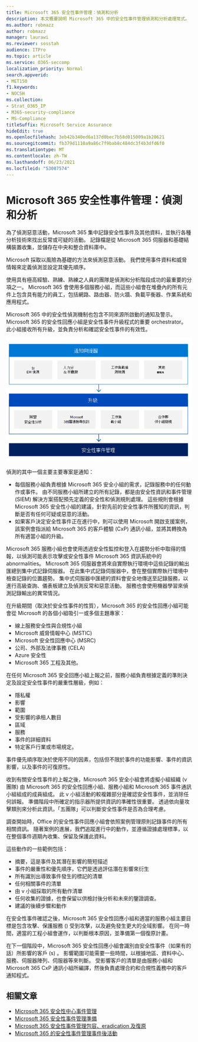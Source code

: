```yaml
---
title: Microsoft 365 安全性事件管理：偵測和分析
description: 本文概要說明 Microsoft 365 中的安全性事件管理偵測和分析處理常式。
ms.author: robmazz
author: robmazz
manager: laurawi
ms.reviewer: sosstah
audience: ITPro
ms.topic: article
ms.service: O365-seccomp
localization_priority: Normal
search.appverid:
- MET150
f1.keywords:
- NOCSH
ms.collection:
- Strat_O365_IP
- M365-security-compliance
- MS-Compliance
titleSuffix: Microsoft Service Assurance
hideEdit: true
ms.openlocfilehash: 3eb42b340ed6a137d0bec7b58d015009a1b20621
ms.sourcegitcommit: fb379d1110a9a86c7f9bab8c484dc3f4b3dfd6f0
ms.translationtype: MT
ms.contentlocale: zh-TW
ms.lasthandoff: 06/23/2021
ms.locfileid: "53087574"
---
```

# <a name="microsoft-365-security-incident-management-detection-and-analysis"></a>Microsoft 365 安全性事件管理：偵測和分析

為了偵測惡意活動，Microsoft 365 集中記錄安全性事件及其他資料，並執行各種分析技術來找出反常或可疑的活動。 記錄檔是從 Microsoft 365 伺服器和基礎結構裝置收集，並儲存在中央和整合資料庫中。

Microsoft 採取以風險為基礎的方法來偵測惡意活動。 我們使用事件資料和威脅情報來定義偵測並設定其優先順序。

使用具有極高經驗、熟練、熟練之人員的團隊是偵測和分析階段成功的最重要的分項之一。 Microsoft 365 會使用多個服務小組，而這些小組會在堆疊內的所有元件上包含具有能力的員工，包括網路、路由器、防火牆、負載平衡器、作業系統和應用程式。

Microsoft 365 中的安全性偵測機制也包含不同來源所啟動的通知及警示。 Microsoft 365 的安全性回應小組是安全性事件升級程式的重要 orchestrator。 此小組接收所有升級，並負責分析和確認安全性事件的有效性。

![安全性事件管理工作流程](../media/assurance-sim-workflow.png)

偵測的其中一個主要主要專案是通知：

- 每個服務小組負責根據 Microsoft 365 安全小組的需求，記錄服務中的任何動作或事件。 由不同服務小組所建立的所有記錄，都是由安全性資訊和事件管理 (SIEM) 解決方案搭配預先定義的安全性和偵測規則處理。 這些規則會根據 Microsoft 365 安全性小組的建議，針對先前的安全性事件所獲知的資訊，判斷是否有任何可疑或惡意的活動。
- 如果客戶決定安全性事件正在進行中，則可以使用 Microsoft 開啟支援案例，該案例會指派給 Microsoft 365 的客戶體驗 (CxP) 通訊小組，並將其轉換為所有適當小組的升級。

Microsoft 365 服務小組也會使用透過安全性監控和登入在趨勢分析中取得的情報，以偵測可能表示攻擊或安全性事件 Microsoft 365 資訊系統中的 abnormalities。 Microsoft 365 伺服器會將來自實際執行環境中這些記錄的輸出匯總到集中式記錄伺服器。 在此集中式記錄伺服器中，會在整個實際執行環境中檢查記錄的位置趨勢。 集中式伺服器中匯總的資料會安全地傳送至記錄服務，以進行高級查詢、儀表板建立及偵測反常和惡意活動。 服務也會使用機器學習來偵測記錄輸出的異常情況。

在升級期間（取決於安全性事件的性質），Microsoft 365 的安全性回應小組可能會從 Microsoft 的各個小組吸引一或多個主題專家：

- 線上服務安全性與合規性小組
- Microsoft 威脅情報中心 (MSTIC) 
- Microsoft 安全性回應中心 (MSRC) 
- 公司、外部及法律事務 (CELA) 
- Azure 安全性
- Microsoft 365 工程及其他。

在任何 Microsoft 365 安全回應小組上報之前，服務小組負責根據定義的準則決定及設定安全性事件的嚴重性層級，例如：

- 隱私權
- 影響
- 範圍
- 受影響的承租人數目
- 區域
- 服務
- 事件的詳細資料
- 特定客戶行業或市場規定。

事件優先順序取決於使用不同的因素，包括但不限於事件的功能影響、事件的資訊影響，以及事件的可復原性。

收到有關安全性事件的上報之後，Microsoft 365 安全小組會將虛擬小組組織 (v 團隊) 由 Microsoft 365 的安全性回應小組、服務小組和 Microsoft 365 事件通訊小組組成的成員組成。 此 v 小組活動的較複雜部分是確認安全性事件，並消除任何誤報。 準備階段中所確定的指示器所提供資訊的準確性很重要。 透過依向量攻擊類別來分析此資訊，「五團隊」可以判斷安全性事件是否為合理考慮。

調查開始時，Office 的安全性事件回應小組會依照案例管理原則記錄事件的所有相關資訊。 隨著案例的進展，我們追蹤進行中的動作，並遵循證據處理標準，以在整個事件週期內收集、保留及保護此資料。

這些動作的一些範例包括：

- 摘要，這是事件及其潛在影響的簡短描述
- 事件的嚴重性和優先順序，它們是透過評估潛在影響來衍生
- 所有識別出導致事件發生的標記的清單
- 任何相關事件的清單
- 由 v 小組採取的所有動作清單
- 任何收集的證據，也會保留以供檢討後分析和未來的鑒證調查。
- 建議的後續步驟和動作

在安全性事件確認之後，Microsoft 365 安全性回應小組和適當的服務小組主要目標是包含攻擊、保護服務 () 受到攻擊，以及避免發生更大的全域影響。 在同一時間，適當的工程小組會運作，以判斷根本原因，並準備第一個復原計畫。

在下一個階段中，Microsoft 365 安全性回應小組會識別由安全性事件（如果有的話）所影響的客戶 (s) 。 影響範圍可能需要一些時間，以根據地區、資料中心、服務、伺服器陣列、伺服器等來判斷。 受影響客戶的清單是由服務小組和 Microsoft 365 CxP 通訊小組所編譯，然後負責處理合約和合規性義務中的客戶通知程式。

## <a name="related-articles"></a>相關文章

- [Microsoft 365 安全性中心事件管理](assurance-security-incident-management.md)
- [Microsoft 365 安全性事件管理準備](assurance-sim-preparation.md)
- [Microsoft 365 安全性事件管理包容、eradication 及復原](assurance-sim-containment-eradication-recovery.md)
- [Microsoft 365 的安全性事件管理事件後活動](assurance-sim-post-incident-activity.md)

